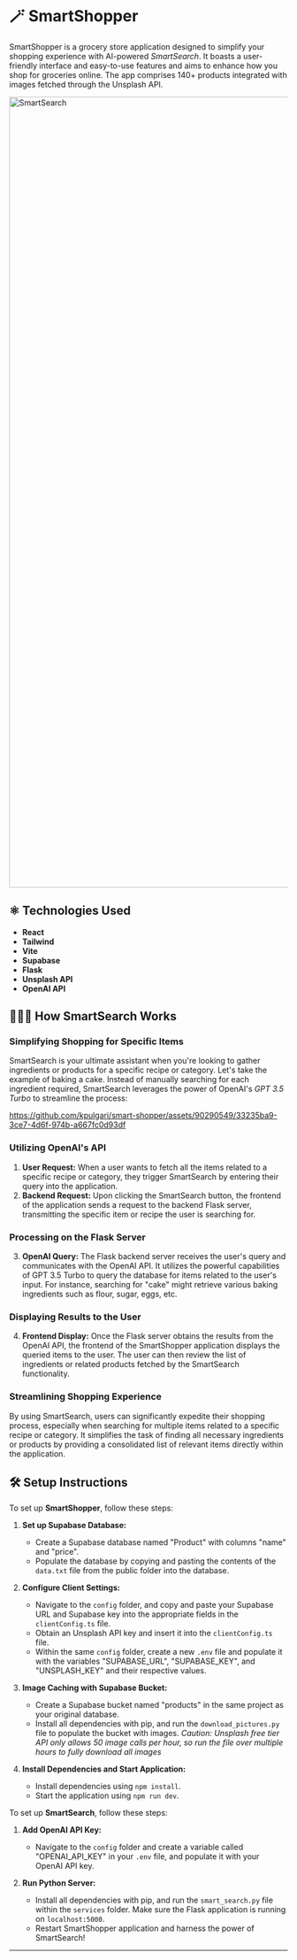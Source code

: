 # 🪄 SmartShopper 

SmartShopper is a grocery store application designed to simplify your shopping experience with AI-powered _SmartSearch_. It boasts a user-friendly interface and easy-to-use features and aims to enhance how you shop for groceries online. The app comprises 140+ products integrated with images fetched through the Unsplash API.

<img width="1430" alt="SmartSearch" src="https://github.com/kpulgari/smart-shopper/assets/90290549/7159a040-e9be-4769-bf42-ae99d7a79865">

## ⚛️ Technologies Used 

- **React**
- **Tailwind**
- **Vite**
- **Supabase**
- **Flask**
- **Unsplash API**
- **OpenAI API**

## 🧙🏼‍♂️ How SmartSearch Works 

### Simplifying Shopping for Specific Items
SmartSearch is your ultimate assistant when you're looking to gather ingredients or products for a specific recipe or category. Let's take the example of baking a cake. Instead of manually searching for each ingredient required, SmartSearch leverages the power of OpenAI's _GPT 3.5 Turbo_ to streamline the process:

https://github.com/kpulgari/smart-shopper/assets/90290549/33235ba9-3ce7-4d6f-974b-a667fc0d93df

### Utilizing OpenAI's API
1. **User Request:** When a user wants to fetch all the items related to a specific recipe or category, they trigger SmartSearch by entering their query into the application.
2. **Backend Request:** Upon clicking the SmartSearch button, the frontend of the application sends a request to the backend Flask server, transmitting the specific item or recipe the user is searching for.

### Processing on the Flask Server
3. **OpenAI Query:** The Flask backend server receives the user's query and communicates with the OpenAI API. It utilizes the powerful capabilities of GPT 3.5 Turbo to query the database for items related to the user's input. For instance, searching for "cake" might retrieve various baking ingredients such as flour, sugar, eggs, etc.

### Displaying Results to the User
4. **Frontend Display:** Once the Flask server obtains the results from the OpenAI API, the frontend of the SmartShopper application displays the queried items to the user. The user can then review the list of ingredients or related products fetched by the SmartSearch functionality.

### Streamlining Shopping Experience
By using SmartSearch, users can significantly expedite their shopping process, especially when searching for multiple items related to a specific recipe or category. It simplifies the task of finding all necessary ingredients or products by providing a consolidated list of relevant items directly within the application.

## 🛠️ Setup Instructions 

To set up **SmartShopper**, follow these steps:

1. **Set up Supabase Database:**
   - Create a Supabase database named "Product" with columns "name" and "price".
   - Populate the database by copying and pasting the contents of the `data.txt` file from the public folder into the database.

2. **Configure Client Settings:**
   - Navigate to the `config` folder, and copy and paste your Supabase URL and Supabase key into the appropriate fields in the `clientConfig.ts` file.
   - Obtain an Unsplash API key and insert it into the `clientConfig.ts` file.
   - Within the same `config` folder, create a new `.env` file and populate it with the variables "SUPABASE_URL", "SUPABASE_KEY", and "UNSPLASH_KEY" and their respective values.

3. **Image Caching with Supabase Bucket:**
   - Create a Supabase bucket named "products" in the same project as your original database.
   - Install all dependencies with pip, and run the `download_pictures.py` file to populate the bucket with images. _Caution: Unsplash free tier API only allows 50 image calls per hour, so run the file over multiple hours to fully download all images_

4. **Install Dependencies and Start Application:**
   - Install dependencies using `npm install`.
   - Start the application using `npm run dev`.
  
To set up **SmartSearch**, follow these steps:

1. **Add OpenAI API Key:**
   - Navigate to the `config` folder and create a variable called "OPENAI_API_KEY" in your `.env` file, and populate it with your OpenAI API key.

2. **Run Python Server:**
   - Install all dependencies with pip, and run the `smart_search.py` file within the `services` folder. Make sure the Flask application is running on `localhost:5000`.
   - Restart SmartShopper application and harness the power of SmartSearch!

---
